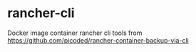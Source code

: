 # rancher-cli
Docker image container rancher cli tools from https://github.com/picoded/rancher-container-backup-via-cli

